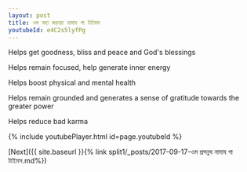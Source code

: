 ```yaml
---
layout: post
title: ওম মহা জড়ায়া নামায গা টাইমস
youtubeId: e4C2s5lyfPg
---
```

 
 
Helps get goodness, bliss and peace and God's blessings
 
Helps remain focused, help generate inner energy 
 
Helps boost physical and mental health 
 
Helps remain grounded and generates a sense of gratitude towards the greater power 
 
Helps reduce bad karma
 
 
 
 


{% include youtubePlayer.html id=page.youtubeId %}
 
[Next]({{ site.baseurl }}{% link  split1/_posts/2017-09-17-ওম প্রসন্নয নামায গা টাইমস.md%})
 
